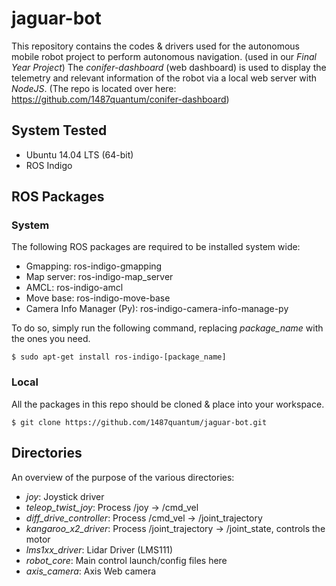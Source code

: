 # jaguar-bot
This repository contains the codes & drivers used for the autonomous mobile robot project to perform autonomous navigation. (used in our *Final Year Project*) The *conifer-dashboard* (web dashboard) is used to display the telemetry and relevant information of the robot via a local web server with *NodeJS*. (The repo is located over here: https://github.com/1487quantum/conifer-dashboard)

## System Tested
- Ubuntu 14.04 LTS (64-bit)
- ROS Indigo

## ROS Packages
### System
The following ROS packages are required to be installed system wide: 
- Gmapping: ros-indigo-gmapping
- Map server: ros-indigo-map_server
- AMCL: ros-indigo-amcl
- Move base: ros-indigo-move-base
- Camera Info Manager (Py): ros-indigo-camera-info-manage-py

To do so, simply run the following command, replacing *package_name* with the ones you need.
```
$ sudo apt-get install ros-indigo-[package_name]
```

### Local
All the packages in this repo should be cloned & place into your workspace.
```
$ git clone https://github.com/1487quantum/jaguar-bot.git
```

## Directories
An overview of the purpose of the various directories:
- *joy*: Joystick driver
- *teleop_twist_joy*: Process /joy -> /cmd_vel
- *diff_drive_controller*: Process /cmd_vel -> /joint_trajectory
- *kangaroo_x2_driver*: Process /joint_trajectory -> /joint_state, controls the motor
- *lms1xx_driver*: Lidar Driver (LMS111)
- *robot_core*: Main control launch/config files here
- *axis_camera*: Axis Web camera

